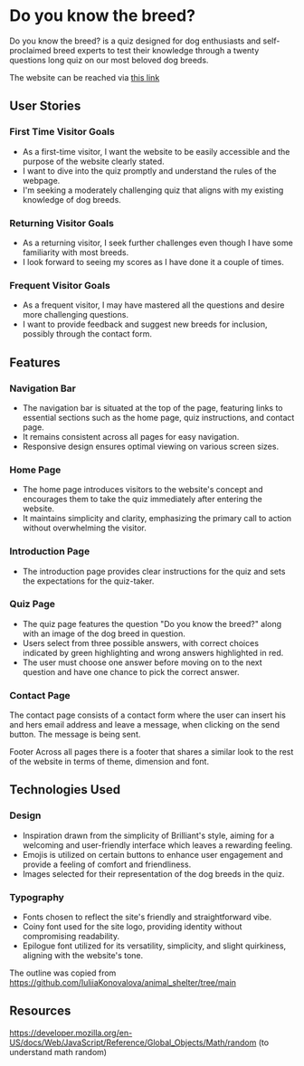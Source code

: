 # Do you know the breed?

Do you know the breed? is a quiz designed for dog enthusiasts and self-proclaimed breed experts to test their knowledge through a twenty questions long quiz on our most beloved dog breeds.

The website can be reached via [this link](https://jennygrahn.github.io/do-you-know-the-breed/index.html)

## User Stories

### First Time Visitor Goals
- As a first-time visitor, I want the website to be easily accessible and the purpose of the website clearly stated.
- I want to dive into the quiz promptly and understand the rules of the webpage.
- I'm seeking a moderately challenging quiz that aligns with my existing knowledge of dog breeds.

### Returning Visitor Goals
- As a returning visitor, I seek further challenges even though I have some familiarity with most breeds.
- I look forward to seeing my scores as I have done it a couple of times.

### Frequent Visitor Goals
- As a frequent visitor, I may have mastered all the questions and desire more challenging questions.
- I want to provide feedback and suggest new breeds for inclusion, possibly through the contact form.

## Features

### Navigation Bar

- The navigation bar is situated at the top of the page, featuring links to essential sections such as the home page, quiz instructions, and contact page.
- It remains consistent across all pages for easy navigation.
- Responsive design ensures optimal viewing on various screen sizes.

### Home Page

- The home page introduces visitors to the website's concept and encourages them to take the quiz immediately after entering the website.
- It maintains simplicity and clarity, emphasizing the primary call to action without overwhelming the visitor.

### Introduction Page

- The introduction page provides clear instructions for the quiz and sets the expectations for the quiz-taker.

### Quiz Page

- The quiz page features the question "Do you know the breed?" along with an image of the dog breed in question.
- Users select from three possible answers, with correct choices indicated by green highlighting and wrong answers highlighted in red.
- The user must choose one answer before moving on to the next question and have one chance to pick the correct answer.

### Contact Page

The contact page consists of a contact form where the user can insert his and hers email address and leave a message, when clicking on the send button. The message is being sent.

Footer
Across all pages there is a footer that shares a similar look to the rest of the website in terms of theme, dimension and font.


## Technologies Used

### Design
- Inspiration drawn from the simplicity of Brilliant's style, aiming for a welcoming and user-friendly interface which leaves a rewarding feeling.
- Emojis is utilized on certain buttons to enhance user engagement and provide a feeling of comfort and friendliness.
- Images selected for their representation of the dog breeds in the quiz. 

### Typography
- Fonts chosen to reflect the site's friendly and straightforward vibe.
- Coiny font used for the site logo, providing identity without compromising readability.
- Epilogue font utilized for its versatility, simplicity, and slight quirkiness, aligning with the website's tone.


The outline was copied from https://github.com/IuliiaKonovalova/animal_shelter/tree/main


## Resources
https://developer.mozilla.org/en-US/docs/Web/JavaScript/Reference/Global_Objects/Math/random (to understand math random)
